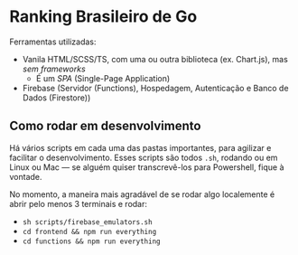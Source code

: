 # Ranking Brasileiro de Go

Ferramentas utilizadas:

- Vanila HTML/SCSS/TS, com uma ou outra biblioteca (ex. Chart.js), mas *sem frameworks*
    - É um *SPA* (Single-Page Application)
- Firebase (Servidor (Functions), Hospedagem, Autenticação e Banco de Dados (Firestore))

## Como rodar em desenvolvimento

Há vários scripts em cada uma das pastas importantes, para agilizar e facilitar o desenvolvimento. Esses scripts são todos `.sh`, rodando ou em Linux ou Mac &mdash; se alguém quiser transcrevê-los para Powershell, fique à vontade.

No momento, a maneira mais agradável de se rodar algo localemente é abrir pelo menos 3 terminais e rodar:

- `sh scripts/firebase_emulators.sh`
- `cd frontend && npm run everything`
- `cd functions && npm run everything`